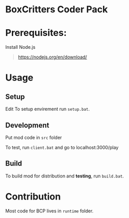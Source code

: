# BoxCritters Coder Pack

# Prerequisites:
Install Node.js
> https://nodejs.org/en/download/
# Usage
## Setup
Edit 
To setup envirement run `setup.bat`.
## Development
Put mod code in `src` folder

To test, run `client.bat` and go to localhost:3000/play

## Build
To build mod for distribution and **testing**, run `build.bat`.

# Contribution
Most code for BCP lives in `runtime` folder.
